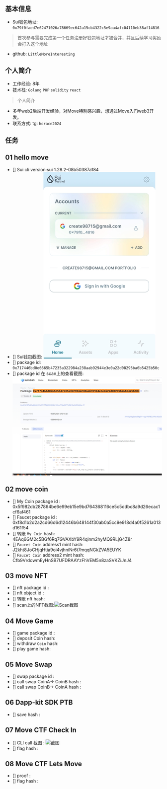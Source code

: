 ## 基本信息
- Sui钱包地址: `0x79f0faed7e62471026a78669ec642a15cb4322c5e9aa4afc04110eb38af14816`
> 首次参与需要完成第一个任务注册好钱包地址才被合并，并且后续学习奖励会打入这个地址
- github: `LittleMoreInteresting`

## 个人简介
- 工作经验: 8年
- 技术栈: `Golang` `PHP` `solidity` `react`
> 个人简介
- 多年web2后端开发经验，对Move特别感兴趣，想通过Move入门web3开发。
- 联系方式: tg: `horace2024` 

## 任务

##   01 hello move  
- [] Sui cli version:sui 1.28.2-08b50387a184
- [] Sui钱包截图: ![Sui钱包截图](./images/sui-wallte.png)
- [] package id: `0x717446bd0e6665b47235a322984a238aab92944e3e0a22d08295ba6b5425b50c`
- [] package id 在 scan上的查看截图:![Scan截图](./images/suiscan-hello.png)

##   02 move coin
- [] My Coin package id : 0x5f982db287864be6e99eb15e9bd764368116ce5c5ddbc8a9d26ecac1cf6af461
- [] Faucet package id : 0xf8d1b2d2a2cd66d6d12446b648144f30ab0a5cc9e918d4a0f5261a013d161f54
- [] 转账 `My Coin` hash: 4EAq6GM2c5BGf6Rq7GVAXbY9R4qinm2hyMQ9RLjG4Z8r
- [] `Faucet Coin` address1 mint hash: J2kht8JoCHjqHtia9oi4vjhniNr6t7mqqNGkZVA5EUYK
- [] `Faucet Coin` address2 mint hash: Cfb9VrdowmEyHnSB7UFDRAAYzFhVEM5n8zaSVKZiJnJ4

##   03 move NFT
- [] nft package id :
- [] nft object id : 
- [] 转账 nft  hash:
- [] scan上的NFT截图:![Scan截图](./images/你的图片地址)

##   04 Move Game
- [] game package id :
- [] deposit Coin hash:
- [] withdraw `Coin` hash:
- [] play game hash:

##   05 Move Swap
- [] swap package id :
- [] call swap CoinA-> CoinB  hash :
- [] call swap CoinB-> CoinA  hash :

##   06 Dapp-kit SDK PTB
- [] save hash :

##   07 Move CTF Check In
- [] CLI call 截图 : ![截图](./images/你的图片地址)
- [] flag hash :

##   08 Move CTF Lets Move
- [] proof : 
- [] flag hash :
